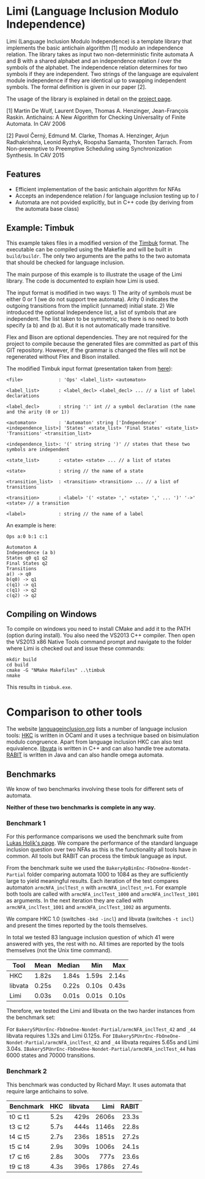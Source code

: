 Limi (Language Inclusion Modulo Independence) 
=============================================

Limi (Language Inclusion Modulo Independence) is a template library that implements the basic antichain algorithm [1] modulo an independence relation. The library takes as input two non-deterministic finite automata A and B with a shared alphabet and an independence relation *I* over the symbols of the alphabet. The independence relation determines for two symbols if they are independent. Two strings of the language are equivalent module independence if they are identical up to swapping independent symbols. The formal definition is given in our paper [2].

The usage of the library is explained in detail on the [project page](http://thorstent.github.io/Limi/).

[1] Martin De Wulf, Laurent Doyen, Thomas A. Henzinger, Jean-François Raskin. Antichains: A New Algorithm for Checking Universality of Finite Automata. In CAV 2006

[2] Pavol Černý, Edmund M. Clarke, Thomas A. Henzinger, Arjun Radhakrishna, Leonid Ryzhyk, Roopsha Samanta, Thorsten Tarrach. From Non-preemptive to Preemptive Scheduling using Synchronization Synthesis. In CAV 2015

Features
--------

* Efficient implementation of the basic antichain algorithm for NFAs
* Accepts an independence relation *I* for language inclusion testing up to *I*
* Automata are not povided explicitly, but in C++ code (by deriving from the automata base class)

Example: Timbuk
---------------

This example takes files in a modified version of the [Timbuk](http://www.irisa.fr/celtique/genet/timbuk/) format. The executable can be compiled using the Makefile and will be built in `build/buildr`. The only two arguments are the paths to the two automata that should be checked for language inclusion.

The main purpose of this example is to illustrate the usage of the Limi library. The code is documented to explain how Limi is used.

The input format is modified in two ways: 1) The arity of symbols must be either 0 or 1 (we do not support tree automata). Arity 0 indicates the outgoing transitions from the implicit (unnamed) initial state. 2) We introduced the optional Independence list, a list of symbols that are independent. The list taken to be symmetric, so there is no need to both specify (a b) and (b a). But it is not automatically made transitive.

Flex and Bison are optional dependencies. They are not required for the project to compile because the generated files are committed as part of this GIT repository. However, if the grammar is changed the files will not be regenerated without Flex and Bison installed.

The modified Timbuk input format (presentation taken from [here](http://www.fit.vutbr.cz/research/groups/verifit/tools/libvata/)):

	<file>             : 'Ops' <label_list> <automaton>
	
	<label_list>       : <label_decl> <label_decl> ... // a list of label declarations
	
	<label_decl>       : string ':' int // a symbol declaration (the name and the arity (0 or 1))
	
	<automaton>        : 'Automaton' string ['Independence' <independence_list>] 'States' <state_list> 'Final States' <state_list> 'Transitions' <transition_list>
	
	<independence_list>: '(' string string ')' // states that these two symbols are independent
	
	<state_list>       : <state> <state> ... // a list of states
	
	<state>            : string // the name of a state
	
	<transition_list>  : <transition> <transition> ... // a list of transitions
	
	<transition>       : <label> '(' <state> ',' <state> ',' ... ')' '->' <state> // a transition
	
	<label>            : string // the name of a label

An example is here:

	Ops a:0 b:1 c:1
	
	Automaton A
	Independence (a b)
	States q0 q1 q2
	Final States q2 
	Transitions
	a() -> q0
	b(q0) -> q1
	c(q1) -> q1
	c(q1) -> q2
	c(q2) -> q2

## Compiling on Windows

To compile on windows you need to install CMake and add it to the PATH (option during install). You also need the VS2013 C++ compiler. Then open the VS2013 x86 Native Tools command prompt and navigate to the folder where Limi is checked out and issue these commands:

	mkdir build
	cd build
	cmake -G "NMake Makefiles" ..\timbuk
	nmake

This results in `timbuk.exe`.

Comparison to other tools
=========================

The website [languageinclusion.org](http://languageinclusion.org/) lists a number of language inclusion tools:
[HKC](http://perso.ens-lyon.fr/damien.pous/hknt/) is written in OCaml and it uses a technique based on bisimulation modulo congruence. Apart from language inclusion HKC can also test equivalence.
[libvata](https://github.com/ondrik/libvata) is written in C++ and can also handle tree automata.
[RABIT](http://languageinclusion.org/doku.php?id=tools) is written in Java and can also handle omega automata.

Benchmarks
----------

We know of two benchmarks involving these tools for different sets of automata.

**Neither of these two benchmarks is complete in any way.**

### Benchmark 1

For this performance comparisons we used the benchmark suite from [Lukas Holik's page](http://www.fit.vutbr.cz/~holik/pub/ARMCautomata.tar.gz). We compare the performance of the standard language inclusion question over two NFAs as this is the functionality all tools have in common. All tools but RABIT can process the timbuk language as input.

From the benchmark suite we used the `Bakery4pBinEnc-FbOneOne-Nondet-Partial` folder comparing automata 1000 to 1084
as they are sufficiently large to yield meaningful results. Each iteration of the test compares automaton `armcNFA_inclTest_n` with `armcNFA_inclTest_n+1`. For example both tools are called with `armcNFA_inclTest_1000` and `armcNFA_inclTest_1001` as arguments. In the next iteration they are called with `armcNFA_inclTest_1001` and `armcNFA_inclTest_1002` as arguments. 

We compare HKC 1.0 (switches `-bkd -incl`) and libvata (switches `-t incl`) and present the times reported by the tools themselves.

In total we tested 83 language inclusion question of which 41 were answered with yes, the rest with no.
All times are reported by the tools themselves (not the Unix time command).

|  Tool   |  Mean  | Median      | Min     |  Max     |
| --------|-------:|------------:|--------:|---------:|
|  HKC    |  1.82s |  1.84s      |  1.59s  |   2.14s  |
| libvata |  0.25s |  0.22s      |  0.10s  |   0.43s  |
|  Limi   |  0.03s |  0.01s      |  0.01s  |   0.10s  |

Therefore, we tested the Limi and libvata on the two harder instances from the benchmark set:

For `Bakery5PUnrEnc-FbOneOne-Nondet-Partial/armcNFA_inclTest_42` and `_44` libvata requires 1.32s and Limi 0.125s.
For `IBakery5PUnrEnc-FbOneOne-Nondet-Partial/armcNFA_inclTest_42` and `_44` libvata requires 5.65s and Limi 3.04s.
`IBakery5PUnrEnc-FbOneOne-Nondet-Partial/armcNFA_inclTest_44` has 6000 states and 70000 transitions.

### Benchmark 2

This benchmark was conducted by Richard Mayr. It uses automata that require large antichains to solve.

| Benchmark | HKC  | libvata | Limi  | RABIT |
|-----------|-----:|--------:|------:|------:|
| t0 ⊆ t1   | 5.2s | 429s    | 2606s | 23.3s |
| t3 ⊆ t2   | 5.7s | 444s    | 1146s | 22.8s |
| t4 ⊆ t5   | 2.7s | 236s    | 1851s | 27.2s |
| t5 ⊆ t4   | 2.9s | 309s    | 1006s | 24.1s |
| t7 ⊆ t6   | 2.8s | 300s    |  777s | 23.6s |
| t9 ⊆ t8   | 4.3s | 396s    | 1786s | 27.4s |


